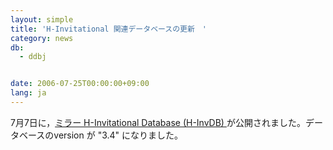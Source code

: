 ```yaml
---
layout: simple
title: 'H-Invitational 関連データベースの更新　'
category: news
db:
  - ddbj


date: 2006-07-25T00:00:00+09:00
lang: ja
---
```


7月7日に，<a href="/whatsnew/whatsnew2009-j.html#091208">ミラー H-Invitational Database (H-InvDB) </a>が公開されました。データベースのversion が "3.4" になりました。
